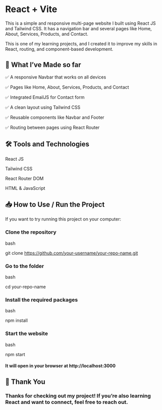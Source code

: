 # React + Vite

This is a simple and responsive multi-page website I built using React JS and Tailwind CSS. It has a navigation bar and several pages like Home, About, Services, Products, and Contact.

This is one of my learning projects, and I created it to improve my skills in React, routing, and component-based development.

## 🚀 What I’ve Made so far

✅ A responsive Navbar that works on all devices

✅ Pages like Home, About, Services, Products, and Contact

✅ Integrated EmailJS for Contact form

✅ A clean layout using Tailwind CSS

✅ Reusable components like Navbar and Footer

✅ Routing between pages using React Router

## 🛠️ Tools and Technologies

React JS

Tailwind CSS

React Router DOM

HTML & JavaScript

## 📥 How to Use / Run the Project

If you want to try running this project on your computer:

###   Clone the repository

bash

git clone https://github.com/your-username/your-repo-name.git

### Go to the folder

bash

cd your-repo-name

### Install the required packages

bash

npm install

### Start the website

bash

npm start

#### It will open in your browser at http://localhost:3000


## 🙌 Thank You

### Thanks for checking out my project! If you’re also learning React and want to connect, feel free to reach out.
